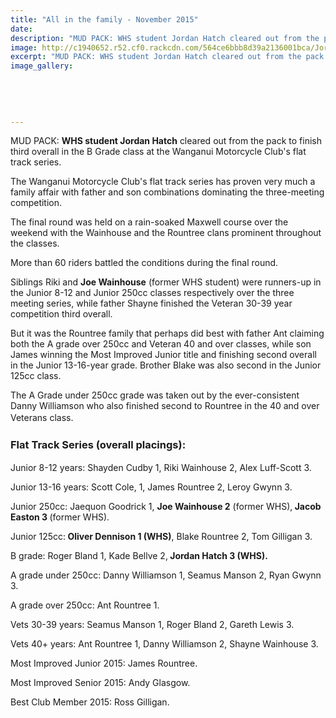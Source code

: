 ```yaml
---
title: "All in the family - November 2015"
date: 
description: "MUD PACK: WHS student Jordan Hatch cleared out from the pack to finish third overall in the B Grade class at the Wanganui Motorcycle Club's flat track series, Wanganui Chronicle article on 18/11/15..."
image: http://c1940652.r52.cf0.rackcdn.com/564ce6bbb8d39a2136001bca/Jordan-Hatch-Wg-Motorcyle-club-Chron-18.11.15.jpg
excerpt: "MUD PACK: WHS student Jordan Hatch cleared out from the pack to finish third overall in the B Grade class at the Wanganui Motorcycle Club's flat track series, Wanganui Chronicle article on 18/11/15..."
image_gallery:
    
    
    
    
    
---
```


<p><span>MUD PACK: <strong>WHS student Jordan Hatch</strong> cleared out from the pack to finish third overall in the B Grade class at the Wanganui Motorcycle Club's flat track series.</span></p>
<p>The Wanganui Motorcycle Club's flat track series has proven very much a family affair with father and son combinations dominating the three-meeting competition.</p>
<p>The final round was held on a rain-soaked Maxwell course over the weekend with the Wainhouse and the Rountree clans prominent throughout the classes.</p>
<p>More than 60 riders battled the conditions during the final round.</p>
<p>Siblings Riki and <strong>Joe Wainhouse</strong> (former WHS student) were runners-up in the Junior 8-12 and Junior 250cc classes respectively over the three meeting series, while father Shayne finished the Veteran 30-39 year competition third overall.</p>
<p>But it was the Rountree family that perhaps did best with father Ant claiming both the A grade over 250cc and Veteran 40 and over classes, while son James winning the Most Improved Junior title and finishing second overall in the Junior 13-16-year grade. Brother Blake was also second in the Junior 125cc class.</p>
<p>The A Grade under 250cc grade was taken out by the ever-consistent Danny Williamson who also finished second to Rountree in the 40 and over Veterans class.<span style="line-height: 1.5;">&nbsp;</span></p>
<h3>Flat Track Series (overall placings):<span style="color: #333333; font-size: 14px; line-height: 1.5;">&nbsp;</span></h3>
<p>Junior 8-12 years: Shayden Cudby 1, Riki Wainhouse 2, Alex Luff-Scott 3.</p>
<p>Junior 13-16 years: Scott Cole, 1, James Rountree 2, Leroy Gwynn 3.</p>
<p>Junior 250cc: Jaequon Goodrick 1, <strong>Joe Wainhouse 2</strong> (former WHS),<strong> Jacob Easton 3 </strong>(former WHS).</p>
<p>Junior 125cc:<strong> Oliver Dennison 1 (WHS)</strong>, Blake Rountree 2, Tom Gilligan 3.</p>
<p>B grade: Roger Bland 1, Kade Bellve 2,<strong> Jordan Hatch 3 (WHS).</strong></p>
<p>A grade under 250cc: Danny Williamson 1, Seamus Manson 2, Ryan Gwynn 3.</p>
<p>A grade over 250cc: Ant Rountree 1.</p>
<p>Vets 30-39 years: Seamus Manson 1, Roger Bland 2, Gareth Lewis 3.</p>
<p>Vets 40+ years: Ant Rountree 1, Danny Williamson 2, Shayne Wainhouse 3.</p>
<p>Most Improved Junior 2015: James Rountree.</p>
<p>Most Improved Senior 2015: Andy Glasgow.</p>
<p>Best Club Member 2015: Ross Gilligan.</p>

